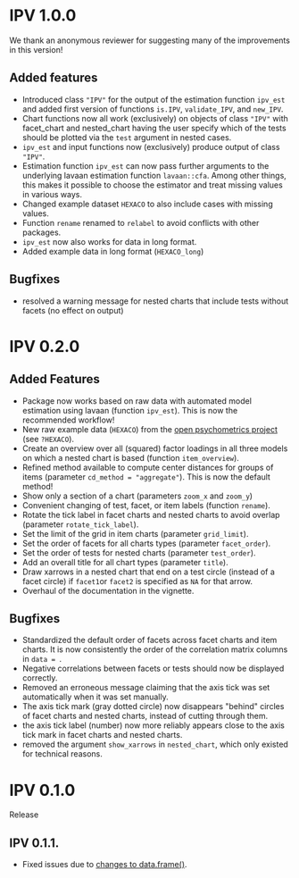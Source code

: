 # IPV 1.0.0

We thank an anonymous reviewer for suggesting many of the improvements in this version!

## Added features
* Introduced class `"IPV"` for the output of the estimation function `ipv_est` and added first version of functions `is.IPV`, `validate_IPV`, and `new_IPV`.
* Chart functions now all work (exclusively) on objects of class `"IPV"` with facet_chart and nested_chart having the user specify which of the tests should be plotted via the `test` argument in nested cases.
* `ipv_est` and input functions now (exclusively) produce output of class `"IPV"`.
* Estimation function `ipv_est` can now pass further arguments to the underlying lavaan estimation function `lavaan::cfa`. Among other things, this makes it possible to choose the estimator and treat missing values in various ways.
* Changed example dataset `HEXACO` to also include cases with missing values.
* Function `rename` renamed to `relabel` to avoid conflicts with other packages.
* `ipv_est` now also works for data in long format.
* Added example data in long format (`HEXACO_long`)


## Bugfixes
* resolved a warning message for nested charts that include tests without facets (no effect on output)

# IPV 0.2.0

## Added Features
* Package now works based on raw data with automated model estimation using lavaan (function `ipv_est`). This is now the recommended workflow!
* New raw example data (`HEXACO`) from the [open psychometrics project](https://openpsychometrics.org/) (see `?HEXACO`).
* Create an overview over all (squared) factor loadings in all three models on which a nested chart is based (function `item_overview`).
* Refined method available to compute center distances for groups of items (parameter `cd_method = "aggregate"`). This is now the default method!
* Show only a section of a chart (parameters `zoom_x` and `zoom_y`)
* Convenient changing of test, facet, or item labels (function `rename`).
* Rotate the tick label in facet charts and nested charts to avoid overlap (parameter `rotate_tick_label`).
* Set the limit of the grid in item charts (parameter `grid_limit`).
* Set the order of facets for all charts types (parameter `facet_order`).
* Set the order of tests for nested charts (parameter `test_order`).
* Add an overall title for all chart types (parameter `title`).
* Draw xarrows in a nested chart that end on a test circle (instead of a facet circle) if `facet1`or `facet2` is specified as `NA` for that arrow.
* Overhaul of the documentation in the vignette.

## Bugfixes
* Standardized the default order of facets across facet charts and item charts. It is now consistently the order of the correlation matrix columns in `data = `.
* Negative correlations between facets or tests should now be displayed correctly.
* Removed an erroneous message claiming that the axis tick was set automatically when it was set manually.
* The axis tick mark (gray dotted circle) now disappears "behind" circles of facet charts and nested charts, instead of cutting through them.
* the axis tick label (number) now more reliably appears close to the axis tick mark in facet charts and nested charts.
* removed the argument `show_xarrows` in `nested_chart`, which only existed for technical reasons.

# IPV 0.1.0
Release

## IPV 0.1.1.
* Fixed issues due to  [changes to data.frame()](https://developer.r-project.org/Blog/public/2020/02/16/stringsasfactors/index.html
).

